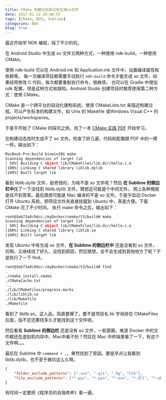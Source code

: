 ```yaml
---
title: CMake 构建动态库没有生成so文件
date: 2017-02-22 20:48:57
tags: [CMake, 踩坑, Sublime]
categories: NDK
blog: true
---
```




最近开始学 NDK 编程，踩了不少的坑。

在 Android Studio 中生成 so 文件又两种方式，一种使用 ndk-build，一种使用 CMake。

使用 ndk-build 可以在 Android.mk 和 Application.mk 文件中，设置编译属性和依赖等。
每一次编译项目都需要手动执行 `ndk-build` 命令才能生成 so 文件，如果经常修改 C 代码，每次都要重新执行命令，很麻烦。
也可以在 Gradle 中增加 ndk 配置，但是这种方式有缺陷。Android Studio 创建项目时推荐使用第二种方式：使用 CMake。

CMake 是一个跨平台的自动化建构系统，使用 CMakeLists.txt 来描述构建过程。可以产生标准的构建文件，如 Unix 的 Makefile 或Windows Visual C++ 的 projects/workspaces。

于是乎开始了 CMake 的踩坑之旅。找了一本 [CMake 实践 PDF][] 开始学习。

<!-- more -->

在构建动态库时生成不了 so 文件。检查了好几遍，代码和配置跟 PDF 中的一模一样。输出如下：

```bash
MacBook-Pro:build binwin20$ make
Scanning dependencies of target lib
[ 50%] Building C object lib/CMakeFiles/lib.dir/hello.c.o
[100%] Linking C shared library liblib.dylib
[100%] Built target lib
```

看到 liblib.dylib 文件，挺奇怪的，为啥不是 so 文件呢？然后 **在 Sublime 的侧边栏中**找了一下没找到 liblib.dylib 文件，猜想这可能是个中间文件。
网上各种搜就是找不到答案。最后猜想可能是 Mac 编译的不是 so 文件。于是乎启动 Docker 打开 Ubuntu 系统，把项目文件夹直接挂载到 Ubuntu 中，真是方便。下载 CMake 花了不少时间。
执行 make 命令之后，输出如下：

```bash
root@3eb73a8c9dcc:/myDocker/cmake/t3/build# make
Scanning dependencies of target lib
[ 50%] Building C object lib/CMakeFiles/lib.dir/hello.c.o
[100%] Linking C shared library liblib.so
[100%] Built target lib
```

发现 Ubuntu 中有生成 so 文件，**在 Sublime 的侧边栏中** 还是没看到 so 文件，坑啊。又继续找了好久，没找到原因，然后猜想，会不会生成到其他地方了呢？于是执行了一下 find，

```bash
root@3eb73a8c9dcc:/myDocker/cmake/t3/build# find      
.
./cmake_install.cmake
./CMakeCache.txt
...
./lib/CMakeFiles/progress.marks
./lib/liblib.so
./lib/Makefile
./Makefile
```

看到了 liblib.so。这人品，简直要爆了，要不是项目名 lib 字母排在 CMakeFiles 后面，指不定还要找多久才能找到这个文件呢。

然后看看 **Sublime 的侧边栏** 还是没有 so 文件，一脸蒙蔽。难道 Docker 中的文件都还在虚拟机内存中，Mac中看不到？然后在 Mac 中终端里看了一下，有这个文件啊。。。

最后在 Sublime 中 `command + ,`，果然找到了原因。要是早点让我看到 liblib.dylib，也不至于被坑这么久啊。

```json
{
    "folder_exclude_patterns": [".svn", ".git", ".hg", "CVS"],
    "file_exclude_patterns": ["*.pyc", "*.pyo", "*.exe", "*.dll", "*.obj","*.o", "*.a", "*.lib", "*.so", "*.dylib", "*.ncb", "*.sdf", "*.suo", "*.pdb", "*.idb", ".DS_Store", "*.class", "*.psd", "*.db", "*.sublime-workspace"]
}
```

有时间一定要把《程序员的自我修养》看一遍。






[CMake 实践 PDF]: http://sewm.pku.edu.cn/src/paradise/reference/CMake%20Practice.pdf